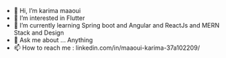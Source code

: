 - 👋 Hi, I’m karima maaoui
- 👀 I’m interested in Flutter  
- 🌱 I’m currently learning Spring boot and Angular and ReactJs and MERN Stack and Design
- 💬 Ask me about ... Anything
- 📫 How to reach me : linkedin.com/in/maaoui-karima-37a102209/

<!---
karimamaaoui/karimamaaoui is a ✨ special ✨ repository because its `README.md` (this file) appears on your GitHub profile.
You can click the Preview link to take a look at your changes.
--->
